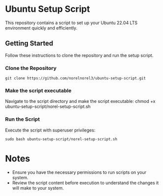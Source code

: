 # Ubuntu Setup Script

This repository contains a script to set up your Ubuntu 22.04 LTS environment  quickly and efficiently.

## Getting Started

Follow these instructions to clone the repository and run the setup script.

### Clone the Repository

    git clone https://github.com/norelnorel3/ubuntu-setup-script.git

### Make the script executable
Navigate to the script directory and make the script executable:
    chmod +x ubuntu-setup-script/norel-setup-script.sh

### Run the Script
Execute the script with superuser privileges:

    sudo bash ubuntu-setup-script/norel-setup-script.sh


# Notes

- Ensure you have the necessary permissions to run scripts on your system.
- Review the script content before execution to understand the changes it will make to your system.

